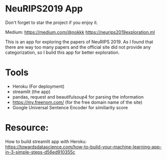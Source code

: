 # NeuRIPS2019 App
Don't forget to star the project if you enjoy it.

Medium:
https://medium.com/@nokkk 
https://neurips2019exploration.ml

This is an app for exploring the papers of NeuRIPS 2019. As I found that there are way too many papers and the official site did not provide any categorization, so I build this app for better exploration.


# Tools
* Heroku (For deployment)
* streamlit (the app)
* pandas, request and beautifulsoup4 for parsing the information
* https://my.freenom.com/ (for the free domain name of the site)
* Google Universal Sentence Encoder for similiarity score


# Resource:
How to build streamlit app with Heroku:
https://towardsdatascience.com/how-to-build-your-machine-learning-app-in-3-simple-steps-d56ed910355c

